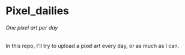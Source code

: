 # Pixel_dailies
###### One pixel art per day

In this repo, I'll try to upload a pixel art every day, or as much as I can.